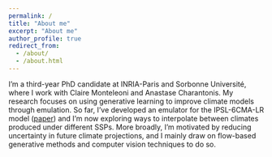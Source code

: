```yaml
---
permalink: /
title: "About me"
excerpt: "About me"
author_profile: true
redirect_from: 
  - /about/
  - /about.html
---
```

    
I’m a third-year PhD candidate at INRIA-Paris and Sorbonne Université, where I work with Claire Monteleoni and Anastase Charantonis. My research focuses on using generative learning to improve climate models through emulation. So far, I’ve developed an emulator for the IPSL-6CMA-LR model ([paper](https://arxiv.org/pdf/2509.15942)) and I’m now exploring ways to interpolate between climates produced under different SSPs. More broadly, I’m motivated by reducing uncertainty in future climate projections, and I mainly draw on flow-based generative methods and computer vision techniques to do so.


